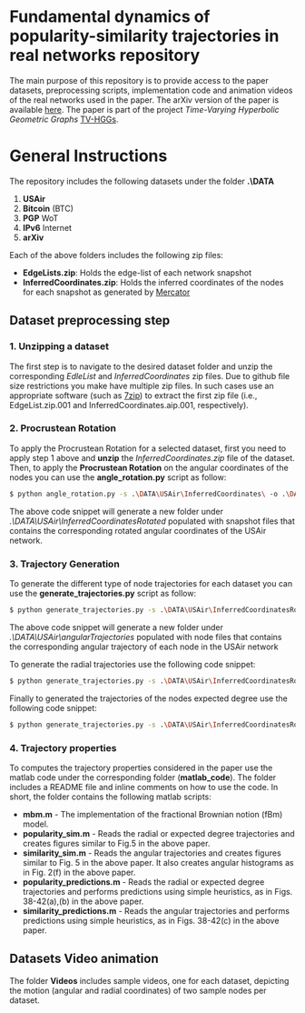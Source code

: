 # Fundamental dynamics of popularity-similarity trajectories in real networks repository
The main purpose of this repository is to provide access to the paper datasets, preprocessing scripts, implementation code and animation videos of the real networks used in the paper. The arXiv version of the paper is available [here](https://arxiv.org/abs/2309.01675). The paper is part of the project *Time-Varying Hyperbolic Geometric Graphs* [TV-HGGs](https://netsysci.cut.ac.cy/projects/tv-hggs/).

# General Instructions
The repository includes the following datasets under the folder __.\DATA__
  1. **USAir**
  2. **Bitcoin** (BTC)
  3. **PGP** WoT
  4. **IPv6** Internet
  5. **arXiv**

Each of the above folders includes the following zip files:
  * **EdgeLists.zip**: Holds the edge-list of each network snapshot
  * **InferredCoordinates.zip**: Holds the inferred coordinates of the nodes for each snapshot as generated by [Mercator](https://github.com/networkgeometry/mercator)
## Dataset preprocessing step

### 1. Unzipping a dataset
The first step is to navigate to the desired dataset folder and unzip the corresponding _EdleList_ and _InferredCoordinates_ zip files. Due to github file size restrictions you make have multiple zip files. In such cases use an appropriate software (such as [7zip](https://www.7-zip.org/)) to extract the first zip file (i.e., EdgeList.zip.001 and InferredCoordinates.aip.001, respectively).   

### 2. Procrustean Rotation
To apply the Procrustean Rotation for a selected dataset, first you need to apply step 1 above and **unzip** the *InferredCoordinates.zip* file of the dataset. Then, to apply the **Procrustean Rotation** on the angular coordinates of the nodes you can use the __angle_rotation.py__ script as follow:  
```bash
$ python angle_rotation.py -s .\DATA\USAir\InferredCoordinates\ -o .\DATA\USAir\InferredCoordinatesRotated
```
The above code snippet will generate a new folder under *.\DATA\USAir\InferredCoordinatesRotated* populated with snapshot files that contains the corresponding rotated angular coordinates of the USAir network.

### 3. Trajectory Generation
To generate the different type of node trajectories for each dataset you can use the __generate_trajectories.py__ script as follow:
```bash
$ python generate_trajectories.py -s .\DATA\USAir\InferredCoordinatesRotated\ -o .\DATA\USAir\angularTrajectories
```
The above code snippet will generate a new folder under *.\DATA\USAir\angularTrajectories* populated with node files that contains the corresponding angular trajectory of each node in the USAir network

To generate the radial trajectories use the following code snippet:
```bash
$ python generate_trajectories.py -s .\DATA\USAir\InferredCoordinatesRotated\ -o .\DATA\USAir\radialTrajectories --radial
```
Finally to generated the trajectories of the nodes expected degree use the following code snippet:
```bash
$ python generate_trajectories.py -s .\DATA\USAir\InferredCoordinatesRotated\ -o .\DATA\USAir\kappaTrajectories --kappa
```

### 4. Trajectory properties
To computes the trajectory properties considered in the paper use the matlab code under the corresponding folder (**matlab_code**). The folder includes a README file and inline comments on how to use the code. In short, the folder contains the following matlab scripts:
* **mbm.m** - The implementation of the fractional Brownian notion (fBm) model.
* **popularity_sim.m** - Reads the radial or expected degree trajectories and creates figures similar to Fig.5 in the above paper.
* **similarity_sim.m** - Reads the angular trajectories and creates figures similar to Fig. 5 in the above paper. It also creates angular histograms as in Fig. 2(f) in the above paper.
* **popularity_predictions.m** - Reads the radial or expected degree trajectories and performs predictions using simple heuristics, as in Figs. 38-42(a),(b) in the above paper.
* **similarity_predictions.m** - Reads the angular trajectories and performs predictions using simple heuristics, as in Figs. 38-42(c) in the above paper.

## Datasets Video animation
The folder **Videos** includes sample videos, one for each dataset, depicting the motion (angular and radial coordinates) of two sample nodes per dataset.
